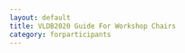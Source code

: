 ```yaml
---
layout: default
title: VLDB2020 Guide For Workshop Chairs
category: forparticipants
---
```


<div class="VLDB2020Instructions" x-for="workshop"></div>
